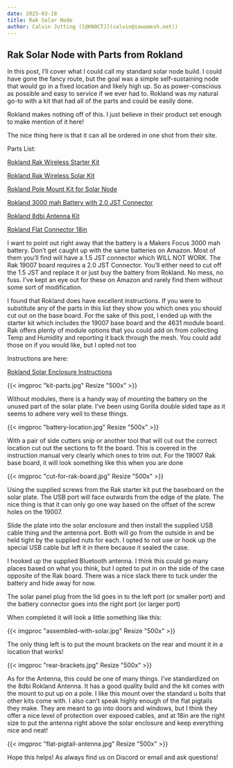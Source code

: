 ```yaml
---
date: 2025-03-18
title: Rak Solar Node
author: Calvin Jutting ([@KN0CTJ](calvin@iowamesh.net))
---
```


## Rak Solar Node with Parts from Rokland

In this post, I’ll cover what I could call my standard solar node build. I could have gone the fancy route, but the goal was a simple self-sustaining node that would go in a fixed location and likely high up. So as power-conscious as possible and easy to service if we ever had to. Rokland was my natural go-to with a kit that had all of the parts and could be easily done.

Rokland makes nothing off of this. I just believe in their product set enough to make mention of it here!

The nice thing here is that it can all be ordered in one shot from their site.

Parts List:

[Rokland Rak Wireless Starter Kit](https://store.rokland.com/collections/rakwireless-products/products/rak-wireless-wisblock-meshtastic-starter-kit)

[Rokland Rak Wireless Solar Kit](https://store.rokland.com/collections/rakwireless-products/products/rak-wireless-solar-unify-enclosure-ip67-150x100x45mm-pre-mounted-m8-5-pin-rp-sma-connector-pid-910421)

[Rokland Pole Mount Kit for Solar Node](https://store.rokland.com/products/rakwireless-unify-pole-mounting-horizontal-kit-type-c-910245)

[Rokland 3000 mah Battery with 2.0 JST Connector](https://store.rokland.com/collections/batteries/products/makerfocus-flat-3-7v-3000mah-rechargeable-lithium-polymer-11-1wh-battery-with-jst-type-ph-2-0-plug)

[Rokland 8dbi Antenna Kit](https://store.rokland.com/collections/802-11ah-wi-fi-halow/products/8-dbi-omni-outdoor-915mhz-fiberglass-antenna-for-lora-halow-application)

[Rokland Flat Connector 18in](https://store.rokland.com/collections/window-cables/products/rp-sma-male-to-n-male-1-pack-flat-window-coaxial-extension-pigtail-18-inch-length)


I want to point out right away that the battery is a Makers Focus 3000 mah battery. Don’t get caught up with the same batteries on Amazon. Most of them you’ll find will have a 1.5 JST connector which WILL NOT WORK. The Rak 19007 board requires a 2.0 JST Connector. You’ll either need to cut off the 1.5 JST and replace it or just buy the battery from Rokland. No mess, no fuss. I’ve kept an eye out for these on Amazon and rarely find them without some sort of modification.  

I found that Rokland does have excellent instructions. If you were to substitute any of the parts in this list they show you which ones you should cut out on the base board. For the sake of this post, I ended up with the starter kit which includes the 19007 base board and the 4631 module board. Rak offers plenty of module options that you could add on from collecting Temp and Humidity and reporting it back through the mesh. You could add those on if you would like, but I opted not too

Instructions are here:

[Rokland Solar Enclosure Instructions](https://docs.rakwireless.com/product-categories/wisblock/rakbox-uo150x100x45-solar/installation-guide/)

{{< imgproc "kit-parts.jpg" Resize "500x" >}}

Without modules, there is a handy way of mounting the battery on the unused part of the solar plate. I’ve been using Gorilla double sided tape as it seems to adhere very well to these things. 

{{< imgproc "battery-location.jpg" Resize "500x" >}}

With a pair of side cutters snip or another tool that will cut out the correct location cut out the sections to fit the board. This is covered in the instruction manual very clearly which ones to trim out. For the 19007 Rak base board, it will look something like this when you are done

{{< imgproc "cut-for-rak-board.jpg" Resize "500x" >}}

Using the supplied screws from the Rak starter kit put the baseboard on the solar plate. The USB port will face outwards from the edge of the plate. The nice thing is that it can only go one way based on the offset of the screw holes on the 19007.

Slide the plate into the solar enclosure and then install the supplied USB cable thing and the antenna port. Both will go from the outside in and be held tight by the supplied nuts for each. I opted to not use or hook up the special USB cable but left it in there because it sealed the case.

I hooked up the supplied Bluetooth antenna. I think this could go many places based on what you think, but I opted to put in on the side of the case opposite of the Rak board. There was a nice slack there to tuck under the battery and hide away for now. 

The solar panel plug from the lid goes in to the left port (or smaller port) and the battery connector goes into the right port (or larger port)

When completed it will look a little something like this:


{{< imgproc "assembled-with-solar.jpg" Resize "500x" >}}

The only thing left is to put the mount brackets on the rear and mount it in a location that works!

{{< imgproc "rear-brackets.jpg" Resize "500x" >}}


As for the Antenna, this could be one of many things. I’ve standardized on the 8dbi Rokland Antenna. It has a good quality build and the kit comes with the mount to put up on a pole. I like this mount over the standard u bolts that other kits come with. I also can’t speak highly enough of the flat pigtails they make. They are meant to go into doors and windows, but I think they offer a nice level of protection over exposed cables, and at 18in are the right size to put the antenna right above the solar enclosure and keep everything nice and neat!


{{< imgproc "flat-pigtail-antenna.jpg" Resize "500x" >}}



Hope this helps! As always find us on Discord or email and ask questions!
